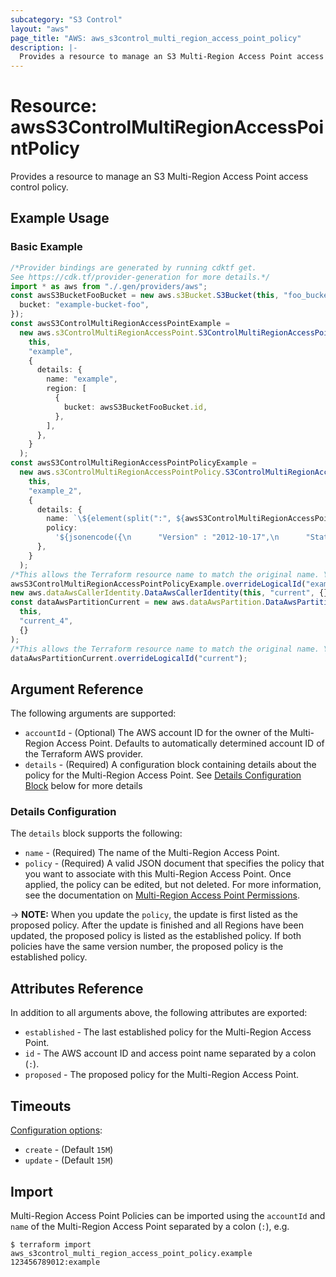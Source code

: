 ```yaml
---
subcategory: "S3 Control"
layout: "aws"
page_title: "AWS: aws_s3control_multi_region_access_point_policy"
description: |-
  Provides a resource to manage an S3 Multi-Region Access Point access control policy.
---
```


# Resource: awsS3ControlMultiRegionAccessPointPolicy

Provides a resource to manage an S3 Multi-Region Access Point access control policy.

## Example Usage

### Basic Example

```typescript
/*Provider bindings are generated by running cdktf get.
See https://cdk.tf/provider-generation for more details.*/
import * as aws from "./.gen/providers/aws";
const awsS3BucketFooBucket = new aws.s3Bucket.S3Bucket(this, "foo_bucket", {
  bucket: "example-bucket-foo",
});
const awsS3ControlMultiRegionAccessPointExample =
  new aws.s3ControlMultiRegionAccessPoint.S3ControlMultiRegionAccessPoint(
    this,
    "example",
    {
      details: {
        name: "example",
        region: [
          {
            bucket: awsS3BucketFooBucket.id,
          },
        ],
      },
    }
  );
const awsS3ControlMultiRegionAccessPointPolicyExample =
  new aws.s3ControlMultiRegionAccessPointPolicy.S3ControlMultiRegionAccessPointPolicy(
    this,
    "example_2",
    {
      details: {
        name: `\${element(split(":", ${awsS3ControlMultiRegionAccessPointExample.id}), 1)}`,
        policy:
          '${jsonencode({\n      "Version" : "2012-10-17",\n      "Statement" : [\n        {\n          "Sid" : "Example",\n          "Effect" : "Allow",\n          "Principal" : {\n            "AWS" : data.aws_caller_identity.current.account_id\n          },\n          "Action" : ["s3:GetObject", "s3:PutObject"],\n          "Resource" : "arn:${data.aws_partition.current.partition}:s3::${data.aws_caller_identity.current.account_id}:accesspoint/${aws_s3control_multi_region_access_point.example.alias}/object/*"\n        }\n      ]\n    })}',
      },
    }
  );
/*This allows the Terraform resource name to match the original name. You can remove the call if you don't need them to match.*/
awsS3ControlMultiRegionAccessPointPolicyExample.overrideLogicalId("example");
new aws.dataAwsCallerIdentity.DataAwsCallerIdentity(this, "current", {});
const dataAwsPartitionCurrent = new aws.dataAwsPartition.DataAwsPartition(
  this,
  "current_4",
  {}
);
/*This allows the Terraform resource name to match the original name. You can remove the call if you don't need them to match.*/
dataAwsPartitionCurrent.overrideLogicalId("current");

```

## Argument Reference

The following arguments are supported:

* `accountId` - (Optional) The AWS account ID for the owner of the Multi-Region Access Point. Defaults to automatically determined account ID of the Terraform AWS provider.
* `details` - (Required) A configuration block containing details about the policy for the Multi-Region Access Point. See [Details Configuration Block](#details-configuration) below for more details

### Details Configuration

The `details` block supports the following:

* `name` - (Required) The name of the Multi-Region Access Point.
* `policy` - (Required) A valid JSON document that specifies the policy that you want to associate with this Multi-Region Access Point. Once applied, the policy can be edited, but not deleted. For more information, see the documentation on [Multi-Region Access Point Permissions](https://docs.aws.amazon.com/AmazonS3/latest/userguide/MultiRegionAccessPointPermissions.html).

\-> **NOTE:** When you update the `policy`, the update is first listed as the proposed policy. After the update is finished and all Regions have been updated, the proposed policy is listed as the established policy. If both policies have the same version number, the proposed policy is the established policy.

## Attributes Reference

In addition to all arguments above, the following attributes are exported:

* `established` - The last established policy for the Multi-Region Access Point.
* `id` - The AWS account ID and access point name separated by a colon (`:`).
* `proposed` - The proposed policy for the Multi-Region Access Point.

## Timeouts

[Configuration options](https://developer.hashicorp.com/terraform/language/resources/syntax#operation-timeouts):

* `create` - (Default `15M`)
* `update` - (Default `15M`)

## Import

Multi-Region Access Point Policies can be imported using the `accountId` and `name` of the Multi-Region Access Point separated by a colon (`:`), e.g.

```console
$ terraform import aws_s3control_multi_region_access_point_policy.example 123456789012:example
```

